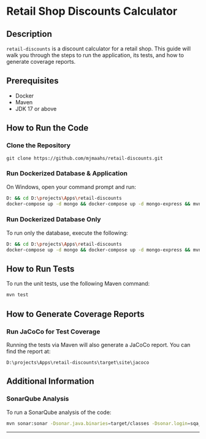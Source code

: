 # Retail Shop Discounts Calculator

## Description

`retail-discounts` is a discount calculator for a retail shop. This guide will walk you through the steps to run the application, its tests, and how to generate coverage reports.

## Prerequisites

- Docker
- Maven
- JDK 17 or above

## How to Run the Code

### Clone the Repository

```
git clone https://github.com/mjmaahs/retail-discounts.git
```

### Run Dockerized Database & Application

On Windows, open your command prompt and run:

```bash
D: && cd D:\projects\Apps\retail-discounts
docker-compose up -d mongo && docker-compose up -d mongo-express && mvn clean install && docker-compose up -d app
```

### Run Dockerized Database Only

To run only the database, execute the following:

```bash
D: && cd D:\projects\Apps\retail-discounts
docker-compose up -d mongo && docker-compose up -d mongo-express && mvn clean install
```

## How to Run Tests

To run the unit tests, use the following Maven command:

```bash
mvn test
```

## How to Generate Coverage Reports

### Run JaCoCo for Test Coverage

Running the tests via Maven will also generate a JaCoCo report. You can find the report at:

```text
D:\projects\Apps\retail-discounts\target\site\jacoco
```

## Additional Information

### SonarQube Analysis

To run a SonarQube analysis of the code:

```bash
mvn sonar:sonar -Dsonar.java.binaries=target/classes -Dsonar.login=sqa_1c3d332a32e5c580ec43dd08fd28c1af9479b6aa
```

---
